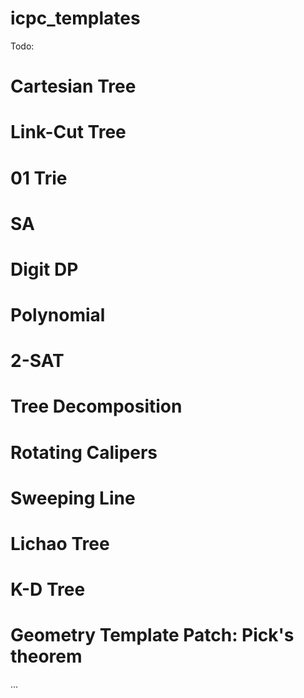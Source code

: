 # icpc_templates

Todo:
# Cartesian Tree
# Link-Cut Tree
# 01 Trie
# SA
# Digit DP
# Polynomial
# 2-SAT
# Tree Decomposition
# Rotating Calipers
# Sweeping Line
# Lichao Tree
# K-D Tree
# Geometry Template Patch: Pick's theorem
...
